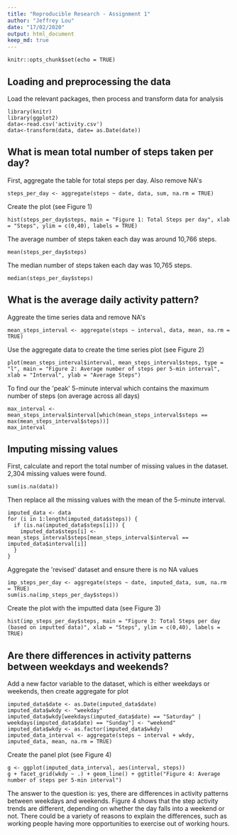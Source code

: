 ```yaml
---
title: "Reproducible Research - Assignment 1"
author: "Jeffrey Lou"
date: "17/02/2020"
output: html_document
keep_md: true
---
```


```{r setup, include=FALSE}
knitr::opts_chunk$set(echo = TRUE)
```

## Loading and preprocessing the data

Load the relevant packages, then process and transform data for analysis

```{r}
library(knitr)
library(ggplot2)
data<-read.csv('activity.csv')
data<-transform(data, date= as.Date(date))
```

## What is mean total number of steps taken per day?

First, aggregate the table for total steps per day.  Also remove NA's

```{r}
steps_per_day <- aggregate(steps ~ date, data, sum, na.rm = TRUE)
```

Create the plot (see Figure 1)
```{r}
hist(steps_per_day$steps, main = "Figure 1: Total Steps per day", xlab = "Steps", ylim = c(0,40), labels = TRUE)
```

The average number of steps taken each day was around 10,766 steps.
```{r}
mean(steps_per_day$steps)
```


The median number of steps taken each day was 10,765 steps.
```{r}
median(steps_per_day$steps)
```

## What is the average daily activity pattern?

Aggreate the time series data and remove NA's

```{r}
mean_steps_interval <- aggregate(steps ~ interval, data, mean, na.rm = TRUE)
```

Use the aggregate data to create the time series plot (see Figure 2)
```{r}
plot(mean_steps_interval$interval, mean_steps_interval$steps, type = "l", main = "Figure 2: Average number of steps per 5-min interval", xlab = "Interval", ylab = "Average Steps")
```

To find our the 'peak' 5-minute interval which contains the maximum number of steps (on average across all days)
```{r}
max_interval <- mean_steps_interval$interval[which(mean_steps_interval$steps == max(mean_steps_interval$steps))]
max_interval
```

## Imputing missing values

First, calculate and report the total number of missing values in the dataset. 2,304 missing values were found.

```{r}
sum(is.na(data))
```

Then replace all the missing values with the mean of the 5-minute interval.

```{r}
imputed_data <- data
for (i in 1:length(imputed_data$steps)) {
  if (is.na(imputed_data$steps[i])) {
    imputed_data$steps[i] <- mean_steps_interval$steps[mean_steps_interval$interval == imputed_data$interval[i]]
  }
}
```

Aggregate the 'revised' dataset and ensure there is no NA values

```{r}
imp_steps_per_day <- aggregate(steps ~ date, imputed_data, sum, na.rm = TRUE)
sum(is.na(imp_steps_per_day$steps))
```

Create the plot with the imputted data (see Figure 3)
```{r}
hist(imp_steps_per_day$steps, main = "Figure 3: Total Steps per day (based on imputted data)", xlab = "Steps", ylim = c(0,40), labels = TRUE)
```

## Are there differences in activity patterns between weekdays and weekends?

Add a new factor variable to the dataset, which is either weekdays or weekends, then create aggregate for plot

```{r}
imputed_data$date <- as.Date(imputed_data$date)
imputed_data$wkdy <- "weekday"
imputed_data$wkdy[weekdays(imputed_data$date) == "Saturday" | weekdays(imputed_data$date) == "Sunday"] <- "weekend"
imputed_data$wkdy <- as.factor(imputed_data$wkdy)
imputed_data_interval <- aggregate(steps ~ interval + wkdy, imputed_data, mean, na.rm = TRUE)
```

Create the panel plot (see Figure 4)

```{r}
g <- ggplot(imputed_data_interval, aes(interval, steps))
g + facet_grid(wkdy ~ .) + geom_line() + ggtitle("Figure 4: Average number of steps per 5-min interval")
```

The answer to the question is: yes, there are differences in activity patterns between weekdays and weekends.  Figure 4 shows that the step activity trends are different, depending on whether the day falls into a weekend or not.  There could be a variety of reasons to explain the differences, such as working people having more opportunities to exercise out of working hours.

